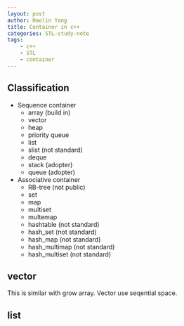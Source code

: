 ```yaml
---
layout: post
author: Haolin Yang
title: Container in c++
categories: STL-study-note
tags: 
    - c++
    - STL
    - container
---
```


## Classification

* Sequence container
    - array (build in)
    - vector
    - heap
    - priority queue
    - list
    - slist (not standard)
    - deque 
    - stack (adopter)
    - queue (adopter)
* Associative container 
    - RB-tree (not public)
    - set
    - map
    - multiset
    - multemap
    - hashtable (not standard)
    - hash_set (not standard)
    - hash_map (not standard)
    - hash_multimap (not standard)
    - hash_multiset (not standard)

## vector

This is similar with grow array. Vector use seqential space.

## list 